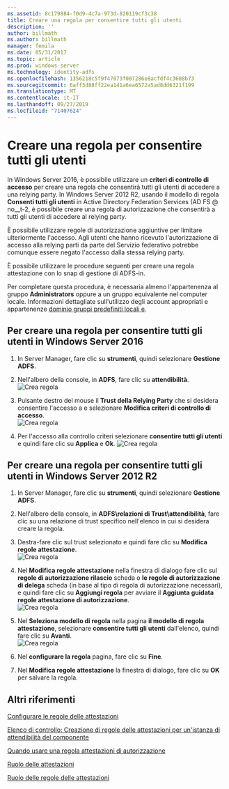 ```yaml
---
ms.assetid: 8c179884-f0d9-4c7a-973d-820119cf3c38
title: Creare una regola per consentire tutti gli utenti
description: ''
author: billmath
ms.author: billmath
manager: femila
ms.date: 05/31/2017
ms.topic: article
ms.prod: windows-server
ms.technology: identity-adfs
ms.openlocfilehash: 1356218c5f9f47073f007286e8acfdf4c3608b73
ms.sourcegitcommit: 6aff3d88ff22ea141a6ea6572a5ad8dd6321f199
ms.translationtype: MT
ms.contentlocale: it-IT
ms.lasthandoff: 09/27/2019
ms.locfileid: "71407624"
---
```

# <a name="create-a-rule-to-permit-all-users"></a>Creare una regola per consentire tutti gli utenti

In Windows Server 2016, è possibile utilizzare un **criteri di controllo di accesso** per creare una regola che consentirà tutti gli utenti di accedere a una relying party.  In Windows Server 2012 R2, usando il modello di regola **Consenti tutti gli utenti** in Active Directory Federation Services \(AD FS @ no__t-2, è possibile creare una regola di autorizzazione che consentirà a tutti gli utenti di accedere al relying party. 

È possibile utilizzare regole di autorizzazione aggiuntive per limitare ulteriormente l'accesso. Agli utenti che hanno ricevuto l'autorizzazione di accesso alla relying parti da parte del Servizio federativo potrebbe comunque essere negato l'accesso dalla stessa relying party.  
  
È possibile utilizzare le procedure seguenti per creare una regola attestazione con lo snap di gestione di ADFS\-in.  
  
Per completare questa procedura, è necessaria almeno l'appartenenza al gruppo **Administrators** oppure a un gruppo equivalente nel computer locale.  Informazioni dettagliate sull'utilizzo degli account appropriati e appartenenze [dominio gruppi predefiniti locali e](https://go.microsoft.com/fwlink/?LinkId=83477). 

## <a name="to-create-a-rule-to-permit-all-users-in-windows-server-2016"></a>Per creare una regola per consentire tutti gli utenti in Windows Server 2016

1.  In Server Manager, fare clic su **strumenti**, quindi selezionare **Gestione ADFS**.  
  
2.  Nell'albero della console, in **ADFS**, fare clic su **attendibilità**. 
![Crea regola](media/Create-a-Rule-to-Permit-All-Users/permitall1.PNG)

3.  Pulsante destro del mouse il **Trust della Relying Party** che si desidera consentire l'accesso a e selezionare **Modifica criteri di controllo di accesso**.  
![Crea regola](media/Create-a-Rule-to-Permit-All-Users/permitall2.PNG)

4. Per l'accesso alla controllo criteri selezionare **consentire tutti gli utenti** e quindi fare clic su **Applica** e **Ok**.
![Crea regola](media/Create-a-Rule-to-Permit-All-Users/permitall3.PNG)
  
## <a name="to-create-a-rule-to-permit-all-users-in-windows-server-2012-r2"></a>Per creare una regola per consentire tutti gli utenti in Windows Server 2012 R2 
  
1.  In Server Manager, fare clic su **strumenti**, quindi selezionare **Gestione ADFS**.  
  
2.  Nell'albero della console, in **ADFS\\relazioni di Trust\\attendibilità**, fare clic su una relazione di trust specifico nell'elenco in cui si desidera creare la regola.  

3.  Destra\-fare clic sul trust selezionato e quindi fare clic su **Modifica regole attestazione**.  
![Crea regola](media/Create-a-Rule-to-Permit-All-Users/permitall4.PNG)  

4.  Nel **Modifica regole attestazione** nella finestra di dialogo fare clic sul **regole di autorizzazione rilascio** scheda o **le regole di autorizzazione di delega** scheda \(in base al tipo di regola di autorizzazione necessari\), e quindi fare clic su **Aggiungi regola** per avviare il **Aggiunta guidata regole attestazione di autorizzazione**.  
![Crea regola](media/Create-a-Rule-to-Permit-All-Users/permitall5.PNG)  
5.  Nel **Seleziona modello di regola** nella pagina **il modello di regola attestazione**, selezionare **consentire tutti gli utenti** dall'elenco, quindi fare clic su **Avanti**.  
![Crea regola](media/Create-a-Rule-to-Permit-All-Users/permitall6.PNG)    
6.  Nel **configurare la regola** pagina, fare clic su **Fine**.  
  
7.  Nel **Modifica regole attestazione** la finestra di dialogo, fare clic su **OK** per salvare la regola.  

## <a name="additional-references"></a>Altri riferimenti 
[Configurare le regole delle attestazioni](Configure-Claim-Rules.md)  
 
[Elenco di controllo: Creazione di regole delle attestazioni per un'istanza di attendibilità del componente](https://technet.microsoft.com/library/ee913578.aspx)  
  
[Quando usare una regola attestazioni di autorizzazione](../../ad-fs/technical-reference/When-to-Use-an-Authorization-Claim-Rule.md)  

[Ruolo delle attestazioni](../../ad-fs/technical-reference/The-Role-of-Claims.md)  
  
[Ruolo delle regole delle attestazioni](../../ad-fs/technical-reference/The-Role-of-Claim-Rules.md)  
